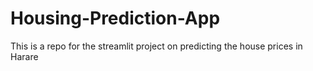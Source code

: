 # Housing-Prediction-App
This is a repo for the streamlit project on predicting the house prices in Harare
